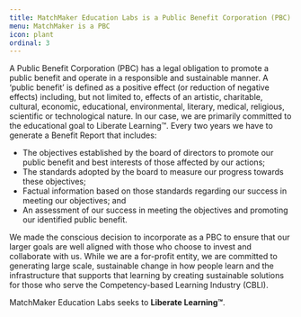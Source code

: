 ```yaml
---
title: MatchMaker Education Labs is a Public Benefit Corporation (PBC)
menu: MatchMaker is a PBC
icon: plant
ordinal: 3
---
```

A Public Benefit Corporation (PBC) has a legal obligation to promote a public benefit and operate in a responsible and sustainable manner. A ‘public benefit’ is defined as a positive effect (or reduction of negative effects) including, but not limited to, effects of an artistic, charitable, cultural, economic, educational, environmental, literary, medical, religious, scientific or technological nature. In our case, we are primarily committed to the educational goal to Liberate Learning™. Every two years we have to generate a Benefit Report that includes:

* The objectives established by the board of directors to promote our public benefit and best interests of those affected by our actions;
* The standards adopted by the board to measure our progress towards these objectives;
* Factual information based on those standards regarding our success in meeting our objectives; and
* An assessment of our success in meeting the objectives and promoting our identified public benefit.

We made the conscious decision to incorporate as a PBC to ensure that our larger goals are well aligned with those who choose to invest and collaborate with us. While we are a for-profit entity, we are committed to generating large scale, sustainable change in how people learn and the infrastructure that supports that learning by creating sustainable solutions for those who serve the Competency-based Learning Industry (CBLI).

<p class="text-center">MatchMaker Education Labs seeks to <strong>Liberate Learning™</strong>.</p>
